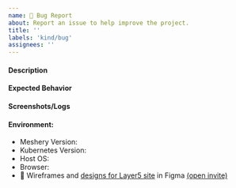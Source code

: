 ```yaml
---
name: 🐛 Bug Report
about: Report an issue to help improve the project.
title: ''
labels: 'kind/bug'
assignees: ''
---
```

#### Description
<!-- A brief description of the issue. -->

#### Expected Behavior
<!-- A brief description of what you expected to happen. -->

#### Screenshots/Logs
<!-- Add screenshots, if applicable, to help explain your problem. -->

#### Environment:
- Meshery Version: 
- Kubernetes Version: 
- Host OS:
- Browser: 
- 🎨 Wireframes and [designs for Layer5 site](https://www.figma.com/file/5ZwEkSJwUPitURD59YHMEN/Layer5-Designs) in Figma [(open invite)](https://www.figma.com/team_invite/redeem/qJy1c95qirjgWQODApilR9)
<!-- Optional 
#### To Reproduce
Steps to reproduce the behavior:
1. Go to '...'
2. Click on '....'
3. Scroll down to '....'
4. See error
-->
